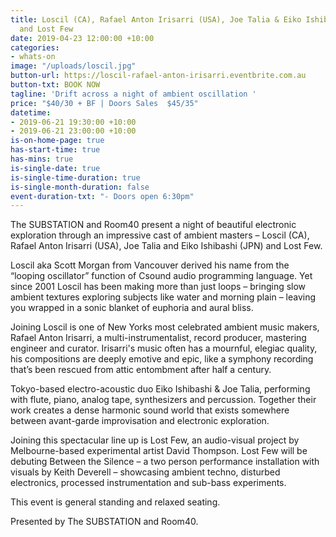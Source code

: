 ```yaml
---
title: Loscil (CA), Rafael Anton Irisarri (USA), Joe Talia & Eiko Ishibashi (JPN)
  and Lost Few
date: 2019-04-23 12:00:00 +10:00
categories:
- whats-on
image: "/uploads/loscil.jpg"
button-url: https://loscil-rafael-anton-irisarri.eventbrite.com.au
button-txt: BOOK NOW
tagline: 'Drift across a night of ambient oscillation '
price: "$40/30 + BF | Doors Sales  $45/35"
datetime:
- 2019-06-21 19:30:00 +10:00
- 2019-06-21 23:00:00 +10:00
is-on-home-page: true
has-start-time: true
has-mins: true
is-single-date: true
is-single-time-duration: true
is-single-month-duration: false
event-duration-txt: "- Doors open 6:30pm"
---
```


The SUBSTATION and Room40 present a night of beautiful electronic exploration through an impressive cast of ambient masters – Loscil (CA), Rafael Anton Irisarri (USA), Joe Talia and Eiko Ishibashi (JPN) and Lost Few.

Loscil aka Scott Morgan from Vancouver derived his name from the “looping oscillator” function of Csound audio programming language. Yet since 2001 Loscil has been making more than just loops – bringing slow ambient textures exploring subjects like water and morning plain – leaving you wrapped in a sonic blanket of euphoria and aural bliss. 
 
Joining Loscil is one of New Yorks most celebrated ambient music makers, Rafael Anton Irisarri, a multi-instrumentalist, record producer, mastering engineer and curator. Irisarri's music often has a mournful, elegiac quality, his compositions are deeply emotive and epic, like a symphony recording that’s been rescued from attic entombment after half a century. 

Tokyo-based electro-acoustic duo Eiko Ishibashi & Joe Talia, performing with flute, piano, analog tape, synthesizers and percussion. Together their work creates a dense harmonic sound world that exists somewhere between avant-garde improvisation and electronic exploration. 

Joining this spectacular line up is Lost Few, an audio-visual project by Melbourne-based experimental artist David Thompson. Lost Few will be debuting Between the Silence – a two person performance installation with visuals by Keith Deverell – showcasing ambient techno, disturbed electronics, processed instrumentation and sub-bass experiments. 

This event is general standing and relaxed seating.
 
Presented by The SUBSTATION and Room40.
